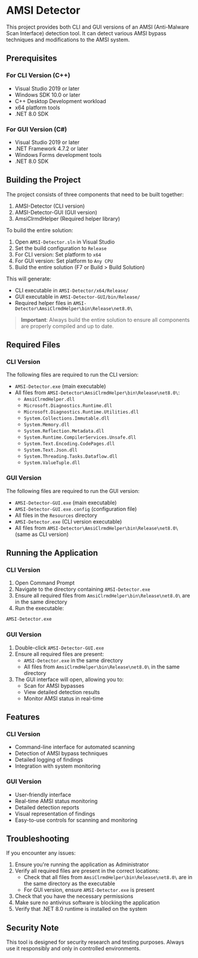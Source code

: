 # AMSI Detector

This project provides both CLI and GUI versions of an AMSI (Anti-Malware Scan Interface) detection tool. It can detect various AMSI bypass techniques and modifications to the AMSI system.

## Prerequisites

### For CLI Version (C++)
- Visual Studio 2019 or later
- Windows SDK 10.0 or later
- C++ Desktop Development workload
- x64 platform tools
- .NET 8.0 SDK

### For GUI Version (C#)
- Visual Studio 2019 or later
- .NET Framework 4.7.2 or later
- Windows Forms development tools
- .NET 8.0 SDK

## Building the Project

The project consists of three components that need to be built together:
1. AMSI-Detector (CLI version)
2. AMSI-Detector-GUI (GUI version)
3. AmsiClrmdHelper (Required helper library)

To build the entire solution:

1. Open `AMSI-Detector.sln` in Visual Studio
2. Set the build configuration to `Release`
3. For CLI version: Set platform to `x64`
4. For GUI version: Set platform to `Any CPU`
5. Build the entire solution (F7 or Build > Build Solution)

This will generate:
- CLI executable in `AMSI-Detector/x64/Release/`
- GUI executable in `AMSI-Detector-GUI/bin/Release/`
- Required helper files in `AMSI-Detector\AmsiClrmdHelper\bin\Release\net8.0\`

> **Important**: Always build the entire solution to ensure all components are properly compiled and up to date.

## Required Files

### CLI Version
The following files are required to run the CLI version:
- `AMSI-Detector.exe` (main executable)
- All files from `AMSI-Detector\AmsiClrmdHelper\bin\Release\net8.0\`:
  - `AmsiClrmdHelper.dll`
  - `Microsoft.Diagnostics.Runtime.dll`
  - `Microsoft.Diagnostics.Runtime.Utilities.dll`
  - `System.Collections.Immutable.dll`
  - `System.Memory.dll`
  - `System.Reflection.Metadata.dll`
  - `System.Runtime.CompilerServices.Unsafe.dll`
  - `System.Text.Encoding.CodePages.dll`
  - `System.Text.Json.dll`
  - `System.Threading.Tasks.Dataflow.dll`
  - `System.ValueTuple.dll`

### GUI Version
The following files are required to run the GUI version:
- `AMSI-Detector-GUI.exe` (main executable)
- `AMSI-Detector-GUI.exe.config` (configuration file)
- All files in the `Resources` directory
- `AMSI-Detector.exe` (CLI version executable)
- All files from `AMSI-Detector\AmsiClrmdHelper\bin\Release\net8.0\` (same as CLI version)

## Running the Application

### CLI Version
1. Open Command Prompt
2. Navigate to the directory containing `AMSI-Detector.exe`
3. Ensure all required files from `AmsiClrmdHelper\bin\Release\net8.0\` are in the same directory
4. Run the executable:
```cmd
AMSI-Detector.exe
```

### GUI Version
1. Double-click `AMSI-Detector-GUI.exe`
2. Ensure all required files are present:
   - `AMSI-Detector.exe` in the same directory
   - All files from `AmsiClrmdHelper\bin\Release\net8.0\` in the same directory
3. The GUI interface will open, allowing you to:
   - Scan for AMSI bypasses
   - View detailed detection results
   - Monitor AMSI status in real-time

## Features

### CLI Version
- Command-line interface for automated scanning
- Detection of AMSI bypass techniques
- Detailed logging of findings
- Integration with system monitoring

### GUI Version
- User-friendly interface
- Real-time AMSI status monitoring
- Detailed detection reports
- Visual representation of findings
- Easy-to-use controls for scanning and monitoring

## Troubleshooting

If you encounter any issues:

1. Ensure you're running the application as Administrator
2. Verify all required files are present in the correct locations:
   - Check that all files from `AmsiClrmdHelper\bin\Release\net8.0\` are in the same directory as the executable
   - For GUI version, ensure `AMSI-Detector.exe` is present
3. Check that you have the necessary permissions
4. Make sure no antivirus software is blocking the application
5. Verify that .NET 8.0 runtime is installed on the system

## Security Note

This tool is designed for security research and testing purposes. Always use it responsibly and only in controlled environments.